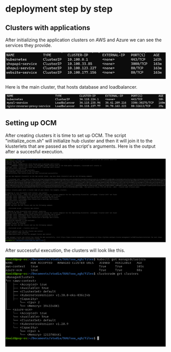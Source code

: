 # deployment step by step

## Clusters with applications

After initializing the application clusters on AWS and Azure we can see the services they provide.

<img src="./../_img/services.png" alt="image" width="800" height="auto">

Here is the main cluster, that hosts database and loadbalancer.

<img src="./../_img/main_cluster.png" alt="image" width="800" height="auto">

## Setting up OCM

After creating clusters it is time to set up OCM.  The script "initialize_ocm.sh" will initialize hub cluster and then it will join it to the klusterlets that are passed as the script's arguments. Here is the output after a succesful execution.

<img src="./../_img/ocm_init.png" alt="image" width="800" height="auto">

After successful execution, the clusters will look like this.

<img src="./../_img/clusters.png" alt="image" width="800" height="auto">
